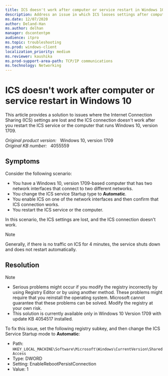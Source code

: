 ```yaml
---
title: ICS doesn't work after computer or service restart in Windows 10
description: Address an issue in which ICS looses settings after computer or service restarts on Windows 10.
ms.date: 12/07/2020
author: Deland-Han
ms.author: delhan 
manager: dscontentpm
audience: itpro
ms.topic: troubleshooting
ms.prod: windows-client
localization_priority: medium
ms.reviewer: kaushika
ms.prod-support-area-path: TCP/IP communications
ms.technology: Networking
---
```

# ICS doesn't work after computer or service restart in Windows 10

This article provides a solution to issues where the Internet Connection Sharing (ICS) settings are lost and the ICS connection doesn't work after you restart the ICS service or the computer that runs Windows 10, version 1709.

_Original product version:_ &nbsp; Windows 10, version 1709  
_Original KB number:_ &nbsp; 4055559

## Symptoms

Consider the following scenario:

- You have a Windows 10, version 1709-based computer that has two network interfaces that connect to two different networks.
- You change the ICS service Startup type to **Automatic**.
- You enable ICS on one of the network interfaces and then confirm that ICS connection works.
- You restart the ICS service or the computer.

In this scenario, the ICS settings are lost, and the ICS connection doesn't work.

> [!NOTE]
> Generally, if there is no traffic on ICS for 4 minutes, the service shuts down and does not restart automatically.

## Resolution

> [!NOTE]
>
> - Serious problems might occur if you modify the registry incorrectly by using Registry Editor or by using another method. These problems might require that you reinstall the operating system. Microsoft cannot guarantee that these problems can be solved. Modify the registry at your own risk.
> - This solution is currently available only in Windows 10 Version 1709 with update KB 4054517 installed.

To fix this issue, set the following registry subkey, and then change the ICS Service Startup mode to **Automatic**:

- Path: `HKEY_LOCAL_MACHINE\Software\Microsoft\Windows\CurrentVersion\SharedAccess`
- Type: DWORD
- Setting: EnableRebootPersistConnection
- Value: 1
